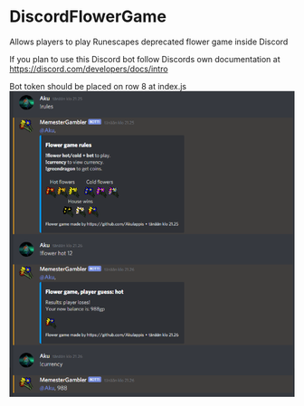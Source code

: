 # DiscordFlowerGame
Allows players to play Runescapes deprecated flower game inside Discord

If you plan to use this Discord bot follow Discords own documentation at https://discord.com/developers/docs/intro

Bot token should be placed on row 8 at index.js
![alt text](https://github.com/Akulappis/DiscordFlowerGame/blob/master/flowerbot.png?raw=true)
